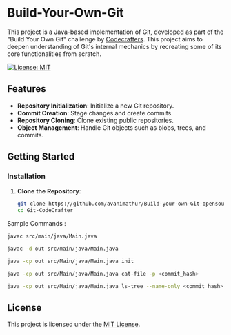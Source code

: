 # Build-Your-Own-Git

This project is a Java-based implementation of Git, developed as part of the "Build Your Own Git" challenge by [Codecrafters](https://codecrafters.io). This project aims to deepen understanding of Git's internal mechanics by recreating some of its core functionalities from scratch.

[![License: MIT](https://img.shields.io/badge/License-MIT-yellow.svg)](LICENSE)

## Features

- **Repository Initialization**: Initialize a new Git repository.
- **Commit Creation**: Stage changes and create commits.
- **Repository Cloning**: Clone existing public repositories.
- **Object Management**: Handle Git objects such as blobs, trees, and commits.

## Getting Started

### Installation

1. **Clone the Repository**:
   ```bash
   git clone https://github.com/avanimathur/Build-your-own-Git-opensource.git
   cd Git-CodeCrafter

   ```

Sample Commands :

```bash
javac src/main/java/Main.java
```

```bash
javac -d out src/main/java/Main.java
```

```bash
java -cp out src/Main/java/Main.java init
```

```bash
java -cp out src/Main/java/Main.java cat-file -p <commit_hash>
```

```bash
java -cp out src/Main/java/Main.java ls-tree --name-only <commit_hash>
```

## License

This project is licensed under the [MIT License](LICENSE).
